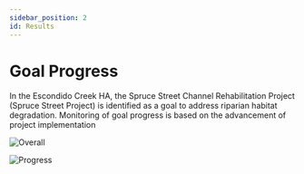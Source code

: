 ```yaml
---
sidebar_position: 2
id: Results
---
```


# Goal Progress

In the Escondido Creek HA, the Spruce Street Channel Rehabilitation Project (Spruce Street Project) is
identified as a goal to address riparian habitat degradation. Monitoring of goal progress is based on the
advancement of project implementation

![Overall](/img/Goals-Progress/Escondido-Creek/Goals.png)

![Progress](/img/Goals-Progress/Escondido-Creek/GoalsProgress.png)

